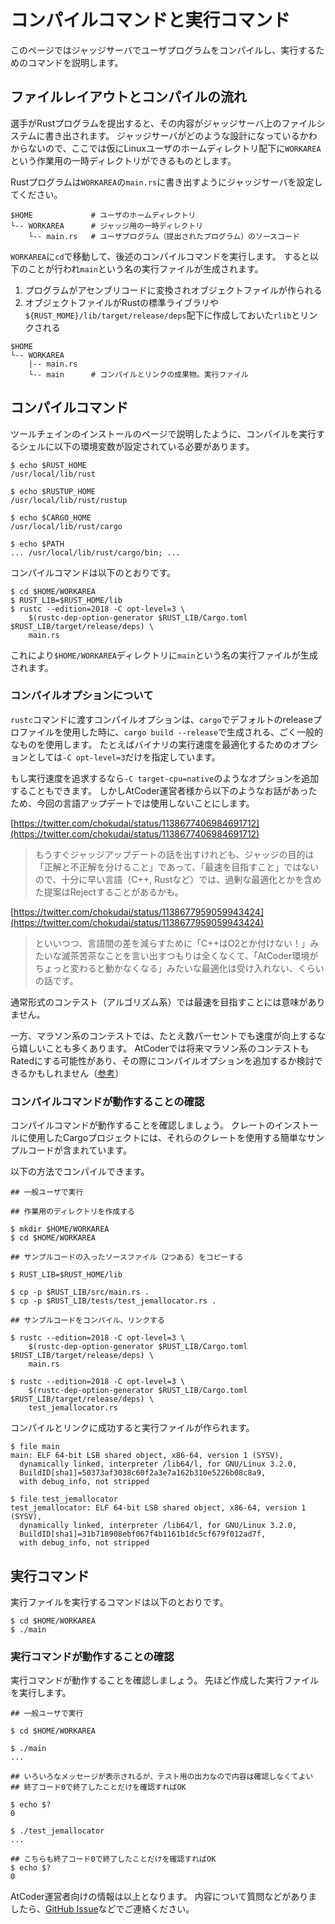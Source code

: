 <!-- -*- coding:utf-8-unix -*- -->

# コンパイルコマンドと実行コマンド

このページではジャッジサーバでユーザプログラムをコンパイルし、実行するためのコマンドを説明します。


## ファイルレイアウトとコンパイルの流れ

選手がRustプログラムを提出すると、その内容がジャッジサーバ上のファイルシステムに書き出されます。
ジャッジサーバがどのような設計になっているかわからないので、ここでは仮にLinuxユーザのホームディレクトリ配下に`WORKAREA`という作業用の一時ディレクトリができるものとします。

Rustプログラムは`WORKAREA`の`main.rs`に書き出すようにジャッジサーバを設定してください。

```console
$HOME             # ユーザのホームディレクトリ
└-- WORKAREA      # ジャッジ用の一時ディレクトリ
    └-- main.rs   # ユーザプログラム（提出されたプログラム）のソースコード
```

`WORKAREA`に`cd`で移動して、後述のコンパイルコマンドを実行します。
すると以下のことが行われ`main`という名の実行ファイルが生成されます。

1. プログラムがアセンブリコードに変換されオブジェクトファイルが作られる
1. オブジェクトファイルがRustの標準ライブラリや`${RUST_MOME}/lib/target/release/deps`配下に作成しておいた`rlib`とリンクされる

```console
$HOME
└-- WORKAREA
    |-- main.rs
    └-- main      # コンパイルとリンクの成果物。実行ファイル
```


## コンパイルコマンド

ツールチェインのインストールのページで説明したように、コンパイルを実行するシェルに以下の環境変数が設定されている必要があります。

```console
$ echo $RUST_HOME
/usr/local/lib/rust

$ echo $RUSTUP_HOME
/usr/local/lib/rust/rustup

$ echo $CARGO_HOME
/usr/local/lib/rust/cargo

$ echo $PATH
... /usr/local/lib/rust/cargo/bin; ...
```

コンパイルコマンドは以下のとおりです。

```console
$ cd $HOME/WORKAREA
$ RUST_LIB=$RUST_HOME/lib
$ rustc --edition=2018 -C opt-level=3 \
    $(rustc-dep-option-generator $RUST_LIB/Cargo.toml $RUST_LIB/target/release/deps) \
    main.rs
```

これにより`$HOME/WORKAREA`ディレクトリに`main`という名の実行ファイルが生成されます。


### コンパイルオプションについて

`rustc`コマンドに渡すコンパイルオプションは、`cargo`でデフォルトのreleaseプロファイルを使用した時に、`cargo build --release`で生成される、ごく一般的なものを使用します。
たとえばバイナリの実行速度を最適化するためのオプションとしては`-C opt-level=3`だけを指定しています。

もし実行速度を追求するなら`-C target-cpu=native`のようなオプションを追加することもできます。
しかしAtCoder運営者様から以下のようなお話があったため、今回の言語アップデートでは使用しないことにします。

[https://twitter.com/chokudai/status/1138677406984691712](https://twitter.com/chokudai/status/1138677406984691712)

> もうすぐジャッジアップデートの話を出すけれども、ジャッジの目的は「正解と不正解を分けること」であって、「最速を目指すこと」ではないので、十分に早い言語（C++, Rustなど）では、過剰な最適化とかを含めた提案はRejectすることがあるかも。

[https://twitter.com/chokudai/status/1138677959059943424](https://twitter.com/chokudai/status/1138677959059943424)

> といいつつ、言語間の差を減らすために「C++はO2とか付けない！」みたいな滅茶苦茶なことを言い出すつもりは全くなくて、「AtCoder環境がちょっと変わると動かなくなる」みたいな最適化は受け入れない、くらいの話です。

通常形式のコンテスト（アルゴリズム系）では最速を目指すことには意味がありません。

一方、マラソン系のコンテストでは、たとえ数パーセントでも速度が向上するなら嬉しいことも多くあります。
AtCoderでは将来マラソン系のコンテストもRatedにする可能性があり、その際にコンパイルオプションを追加するか検討できるかもしれません（[参考][twitter-20190619]）

[twitter-20190619]: https://twitter.com/tatsuya6502/status/1140049804082311168


### コンパイルコマンドが動作することの確認

コンパイルコマンドが動作することを確認しましょう。
クレートのインストールに使用したCargoプロジェクトには、それらのクレートを使用する簡単なサンプルコードが含まれています。

以下の方法でコンパイルできます。

```console
## 一般ユーザで実行

## 作業用のディレクトリを作成する

$ mkdir $HOME/WORKAREA
$ cd $HOME/WORKAREA

## サンプルコードの入ったソースファイル（2つある）をコピーする

$ RUST_LIB=$RUST_HOME/lib

$ cp -p $RUST_LIB/src/main.rs .
$ cp -p $RUST_LIB/tests/test_jemallocator.rs .

## サンプルコードをコンパイル、リンクする

$ rustc --edition=2018 -C opt-level=3 \
    $(rustc-dep-option-generator $RUST_LIB/Cargo.toml $RUST_LIB/target/release/deps) \
    main.rs

$ rustc --edition=2018 -C opt-level=3 \
    $(rustc-dep-option-generator $RUST_LIB/Cargo.toml $RUST_LIB/target/release/deps) \
    test_jemallocator.rs
```

コンパイルとリンクに成功すると実行ファイルが作られます。

```console
$ file main
main: ELF 64-bit LSB shared object, x86-64, version 1 (SYSV),
  dynamically linked, interpreter /lib64/l, for GNU/Linux 3.2.0,
  BuildID[sha1]=50373af3038c60f2a3e7a162b310e5226b08c8a9,
  with debug_info, not stripped

$ file test_jemallocator
test_jemallocator: ELF 64-bit LSB shared object, x86-64, version 1 (SYSV),
  dynamically linked, interpreter /lib64/l, for GNU/Linux 3.2.0,
  BuildID[sha1]=31b718908ebf067f4b1161b1dc5cf679f012ad7f,
  with debug_info, not stripped
```


## 実行コマンド

実行ファイルを実行するコマンドは以下のとおりです。

```console
$ cd $HOME/WORKAREA
$ ./main
```


### 実行コマンドが動作することの確認

実行コマンドが動作することを確認しましょう。
先ほど作成した実行ファイルを実行します。

```console
## 一般ユーザで実行

$ cd $HOME/WORKAREA

$ ./main
...

## いろいろなメッセージが表示されるが、テスト用の出力なので内容は確認しなくてよい
## 終了コード0で終了したことだけを確認すればOK

$ echo $?
0

$ ./test_jemallocator
...

## こちらも終了コード0で終了したことだけを確認すればOK
$ echo $?
0
```

AtCoder運営者向けの情報は以上となります。
内容について質問などがありましたら、[GitHub Issue][gh-issue]などでご連絡ください。

[gh-issue]: https://github.com/rust-lang-ja/atcoder-rust-resources/issues

